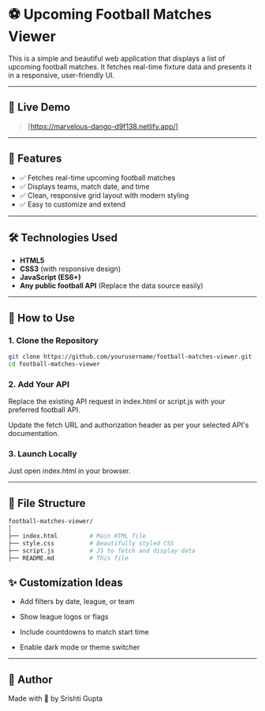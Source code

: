 # ⚽ Upcoming Football Matches Viewer

This is a simple and beautiful web application that displays a list of upcoming football matches. It fetches real-time fixture data and presents it in a responsive, user-friendly UI.

---

## 🔗 Live Demo

> [https://marvelous-dango-d9f138.netlify.app/]  
---

## 🚀 Features

- ✅ Fetches real-time upcoming football matches
- ✅ Displays teams, match date, and time
- ✅ Clean, responsive grid layout with modern styling
- ✅ Easy to customize and extend

---

## 🛠️ Technologies Used

- **HTML5**
- **CSS3** (with responsive design)
- **JavaScript (ES6+)**
- **Any public football API** (Replace the data source easily)

---

## 🧰 How to Use

### 1. Clone the Repository

```bash
git clone https://github.com/yourusername/football-matches-viewer.git
cd football-matches-viewer
```

### 2. Add Your API
Replace the existing API request in index.html or script.js with your preferred football API.

Update the fetch URL and authorization header as per your selected API's documentation.

### 3. Launch Locally
Just open index.html in your browser.

---

## 📁 File Structure

```bash
football-matches-viewer/
│
├── index.html         # Main HTML file
├── style.css          # Beautifully styled CSS
├── script.js          # JS to fetch and display data
├── README.md          # This file

```

## ✨ Customization Ideas

- Add filters by date, league, or team

- Show league logos or flags

- Include countdowns to match start time

- Enable dark mode or theme switcher

---

## 👤 Author

Made with 💙 by Srishti Gupta




